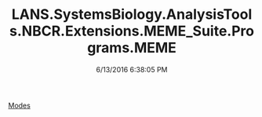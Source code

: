 ﻿---
title: LANS.SystemsBiology.AnalysisTools.NBCR.Extensions.MEME_Suite.Programs.MEME
date: 6/13/2016 6:38:05 PM
---

[Modes](T-LANS.SystemsBiology.AnalysisTools.NBCR.Extensions.MEME_Suite.Programs.MEME.Modes.html)
